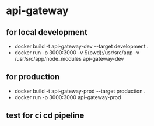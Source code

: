 # api-gateway

## for local development
- docker build -t api-gateway-dev --target development .
- docker run -p 3000:3000 -v $(pwd):/usr/src/app -v /usr/src/app/node_modules api-gateway-dev

## for production 
- docker build -t api-gateway-prod --target production .
- docker run -p 3000:3000 api-gateway-prod

## test for ci cd pipeline